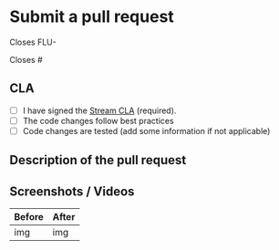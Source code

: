 # Submit a pull request
<!--Internal tickets have to be added by Stream devs-->
Closes FLU-
<!--Optional to add github issue which is solved by this PR-->
Closes #

## CLA

- [ ] I have signed the [Stream CLA](https://docs.google.com/forms/d/e/1FAIpQLScFKsKkAJI7mhCr7K9rEIOpqIDThrWxuvxnwUq2XkHyG154vQ/viewform) (required).
- [ ] The code changes follow best practices
- [ ] Code changes are tested (add some information if not applicable)

## Description of the pull request
<!-- 
Describe how these code changes fix the issue or how the feature works.
Also try to give instructions how this can be tested.
-->

## Screenshots / Videos

<!-- Consider to add screenshots and/or videos to show the effect of the change -->

| Before | After |
| --- | --- |
| img | img |
